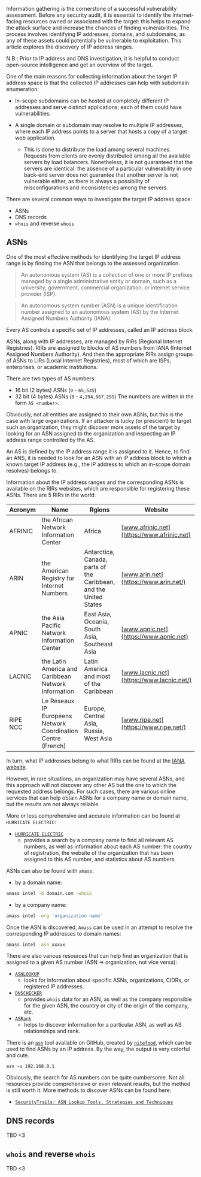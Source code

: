 Information gathering is the cornerstone of a successful vulnerability assessment. Before any security audit, it is essential to identify the Internet-facing resources owned or associated with the target: this helps to expand the attack surface and increase the chances of finding vulnerabilities. The process involves identifying IP addresses, domains, and subdomains, as any of these assets could potentially be vulnerable to exploitation. This article explores the discovery of IP address ranges.

N.B.: Prior to IP address and DNS investigation, it is helpful to conduct open-source intelligence and get an overview of the target.

One of the main reasons for collecting information about the target IP address space is that the collected IP addresses can help with subdomain enumeration:

- In-scope subdomains can be hosted at completely different IP addresses and serve distinct applications; each of them could have vulnerabilities.

- A single domain or subdomain may resolve to multiple IP addresses, where each IP address points to a server that hosts a copy of a target web application. 
	- This is done to distribute the load among several machines. Requests from clients are evenly distributed among all the available servers by load balancers. Nonetheless, it is not guaranteed that the servers are identical: the absence of a particular vulnerability in one back-end server does not guarantee that another server is not vulnerable either, as there is always a possibility of misconfigurations and inconsistencies among the servers.

There are several common ways to investigate the target IP address space:
- ASNs
- DNS records
- `whois` and reverse `whois`

## ASNs

One of the most effective methods for identifying the target IP address range is by finding the ASN that belongs to the assessed organization.

>An autonomous system (AS) is a collection of one or more IP prefixes managed by a single administrative entity or domain, such as a university, government, commercial organization, or internet service provider (ISP).

>An autonomous system number (ASN) is a unique identification number assigned to an autonomous system (AS) by the Internet Assigned Numbers Authority (IANA). 

Every AS controls a specific set of IP addresses, called an IP address block.

ASNs, along with IP addresses, are managed by RIRs (Regional Internet Registries). RIRs are assigned to blocks of AS numbers from IANA (Internet Assigned Numbers Authority). And then the appropriate RIRs assign groups of ASNs to LIRs (Local Internet Registries), most of which are ISPs, enterprises, or academic institutions.

There are two types of AS numbers:
- 16 bit (2 bytes) ASNs (`0` - `65,535`)
- 32 bit (4 bytes) ASNs (`0` - `4,294,967,295`)
The numbers are written in the form `AS <number>`.

Obviously, not all entities are assigned to their own ASNs, but this is the case with large organizations. If an attacker is lucky (or prescient) to target such an organization, they might discover more assets of the target by looking for an ASN assigned to the organization and inspecting an IP address range controlled by the AS.

An AS is defined by the IP address range it is assigned to it. Hence, to find an ANS, it is needed to look for an ASN with an IP address block to which a known target IP address (e.g., the IP address to which an in-scope domain resolves) belongs to.

Information about the IP address ranges and the corresponding ASNs is available on the RIRs websites, which are responsible for registering these ASNs. There are 5 RIRs in the world:

| Acronym  | Name                                                         | Rgions                                                            | Website                                    |
| -------- | ------------------------------------------------------------ | ----------------------------------------------------------------- | ------------------------------------------ |
| AFRINIC  | the African Network Information Center                       | Africa                                                            | [www.afrinic.net](https://www.afrinic.net) |
| ARIN     | the American Registry for Internet Numbers                   | Antarctica, Canada, parts of the Caribbean, and the United States | [www.arin.net](https://www.arin.net/)      |
| APNIC    | the Asia Pacific Network Information Center                  | East Asia, Oceania, South Asia, Southeast Asia                    | [www.apnic.net](https://www.apnic.net)     |
| LACNIC   | the Latin America and Caribbean Network Information          | Latin America and most of the Caribbean                           | [www.lacnic.net](https://www.lacnic.net/)  |
| RIPE NCC | Le Réseaux IP Européens Network Coordination Centre (French) | Europe, Central Asia, Russia, West Asia                           | [www.ripe.net](https://www.ripe.net/)      |

In turn, what IP addresses belong to what RIRs can be found at the [IANA website](https://www.iana.org/assignments/as-numbers/as-numbers.xhtml).

However, in rare situations, an organization may have several ASNs, and this approach will not discover any other AS but the one to which the requested address belongs. For such cases, there are various online services that can help obtain ASNs for a company name or domain name, but the results are not always reliable.

More or less comprehensive and accurate information can be found at `HURRICATE ELECTRIC`:
- [`HURRICATE ELECTRIC`](https://bgp.he.net/)
	- provides a search by a company name to find all relevant AS numbers, as well as information about each AS number: the country of registration, the website of the organization that has been assigned to this AS number, and statistics about AS numbers.


ASNs can also be found with `amass`:

- by a domain name:

```bash
amass intel -d domain.com -whois
```

- by a company name:

```bash
amass intel -org 'organization name'
```

Once the ASN is discovered, `Amass` can be used in an attempt to resolve the corresponding IP addresses to domain names:

```bash
amass intel -asn xxxxx
```

There are also various resources that can help find an organization that is assigned to a given AS number (ASN ⇒ organization, not vice versa):

- [`ASNLOOKUP`](https://asnlookup.com/)
	- looks for information about specific ASNs, organizations, CIDRs, or registered IP addresses.
- [`DNSCHECKER`](https://dnschecker.org/asn-whois-lookup.php)
	- provides `whois` data for an ASN, as well as the company responsible for the given ASN, the country or city of the origin of the company, etc.
- [`ASRank`](https://asrank.caida.org/asns/6427)
	- helps to discover information for a particular ASN, as well as AS relationships and rank.

There is an [`asn`](https://github.com/nitefood/asn/) tool available on GitHub, created by [`nitefood`](https://github.com/nitefood), which can be used to find ASNs by an IP address. By the way, the output is very colorful and cute.

```
asn -u 192.168.0.1
```

Obviously, the search for AS numbers can be quite cumbersome. Not all resources provide comprehensive or even relevant results, but the method is still worth it. More methods to discover ASNs can be found here:

- [`SecurityTrails: ASN Lookup Tools, Strategies and Techniques`](https://securitytrails.com/blog/asn-lookup#autonomous-system-lookup-script)

## DNS records

TBD <3

## `whois` and reverse `whois`

TBD <3


